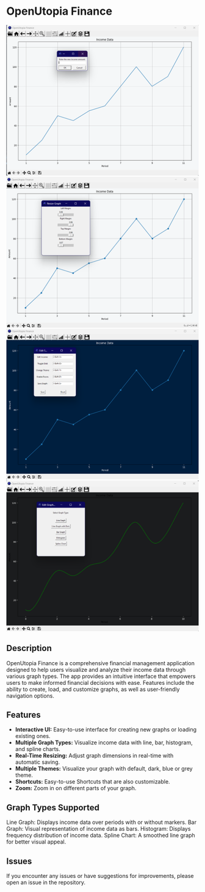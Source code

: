 # OpenUtopia Finance

![Image1](Screenshots/screenshot01.png)
![Image2](Screenshots/screenshot02.png)
![Image3](Screenshots/screenshot03.png)
![Image4](Screenshots/screenshot04.png)

## Description
OpenUtopia Finance is a comprehensive financial management application designed to help users visualize and analyze their income data through various graph types. The app provides an intuitive interface that empowers users to make informed financial decisions with ease. Features include the ability to create, load, and customize graphs, as well as user-friendly navigation options.

## Features
- **Interactive UI:** Easy-to-use interface for creating new graphs or loading existing ones.
- **Multiple Graph Types:** Visualize income data with line, bar, histogram, and spline charts.
- **Real-Time Resizing:** Adjust graph dimensions in real-time with automatic saving.
- **Multiple Themes:** Visualize your graph with default, dark, blue or grey theme.
- **Shortcuts:** Easy-to-use Shortcuts that are also customizable.
- **Zoom:** Zoom in on different parts of your graph.

## Graph Types Supported
Line Graph: Displays income data over periods with or without markers.
Bar Graph: Visual representation of income data as bars.
Histogram: Displays frequency distribution of income data.
Spline Chart: A smoothed line graph for better visual appeal.

## Issues
If you encounter any issues or have suggestions for improvements, please open an issue in the repository.
